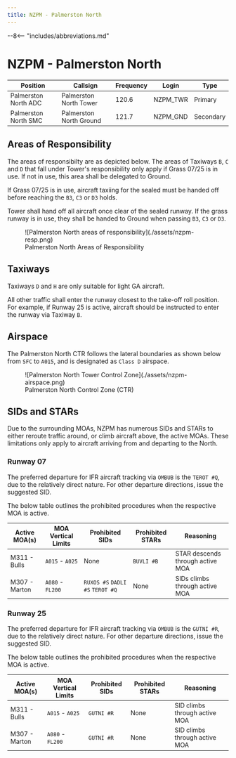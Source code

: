 ```yaml
---
title: NZPM - Palmerston North
---
```


--8<-- "includes/abbreviations.md"

# NZPM - Palmerston North

| Position             | Callsign                | Frequency | Login    | Type      |
| -------------------- | ----------------------- | --------- | -------- | --------- |
| Palmerston North ADC | Palmerston North Tower  | 120.6     | NZPM_TWR | Primary   |
| Palmerston North SMC | Palmerston North Ground | 121.7     | NZPM_GND | Secondary |

## Areas of Responsibility

The areas of responsibilty are as depicted below. The areas of Taxiways `B`, `C` and `D` that fall under Tower's responsibility only apply if Grass 07/25 is in use. If not in use, this area shall be delegated to Ground. 

If Grass 07/25 is in use, aircraft taxiing for the sealed must be handed off before reaching the `B3`, `C3` or `D3` holds.

Tower shall hand off all aircraft once clear of the sealed runway. If the grass runway is in use, they shall be handed to Ground when passing `B3`, `C3` or `D3`.

<figure markdown> 
  ![Palmerston North areas of responsibility](./assets/nzpm-resp.png)
  <figcaption>Palmerston North Areas of Responsibility</figcaption>
</figure>

## Taxiways

Taxiways `D` and `H` are only suitable for light GA aircraft.

All other traffic shall enter the runway closest to the take-off roll position. For example, if Runway 25 is active, aircraft should be instructed to enter the runway via Taxiway `B`.

## Airspace

The Palmerston North CTR follows the lateral boundaries as shown below from `SFC` to `A015`, and is designated as `Class D` airspace.

<figure markdown> 
  ![Palmerston North Tower Control Zone](./assets/nzpm-airspace.png)
  <figcaption>Palmerston North Control Zone (CTR)</figcaption>
</figure>

## SIDs and STARs

Due to the surrounding MOAs, NZPM has numerous SIDs and STARs to either reroute traffic around, or climb aircraft above, the active MOAs. These limitations only apply to aircraft arriving from and departing to the North.

### Runway 07

The preferred departure for IFR aircraft tracking via `OMBUB` is the `TEROT #Q`, due to the relatively direct nature. For other departure directions, issue the suggested SID.

The below table outlines the prohibited procedures when the respective MOA is active.

| Active MOA(s) | MOA Vertical Limits | Prohibited SIDs                  | Prohibited STARs | Reasoning                        |
| ------------- | ------------------- | -------------------------------- | ---------------- | -------------------------------- |
| M311 - Bulls  | `A015` - `A025`     | None                             | `BUVLI #B`      | STAR descends through active MOA |
| M307 - Marton | `A080` - `FL200`    | `RUXOS #S` `DADLI #S` `TEROT #Q` | None             | SIDs climbs through active MOA    |


### Runway 25

The preferred departure for IFR aircraft tracking via `OMBUB` is the `GUTNI #R`, due to the relatively direct nature. For other departure directions, issue the suggested SID.

The below table outlines the prohibited procedures when the respective MOA is active.

| Active MOA(s) | MOA Vertical Limits | Prohibited SIDs | Prohibited STARs | Reasoning                     |
| ------------- | ------------------- | --------------- | ---------------- | ----------------------------- |
| M311 - Bulls  | `A015` - `A025`     | `GUTNI #R`      | None             | SID climbs through active MOA |
| M307 - Marton | `A080` - `FL200`    | `GUTNI #R`      | None             | SID climbs through active MOA |
